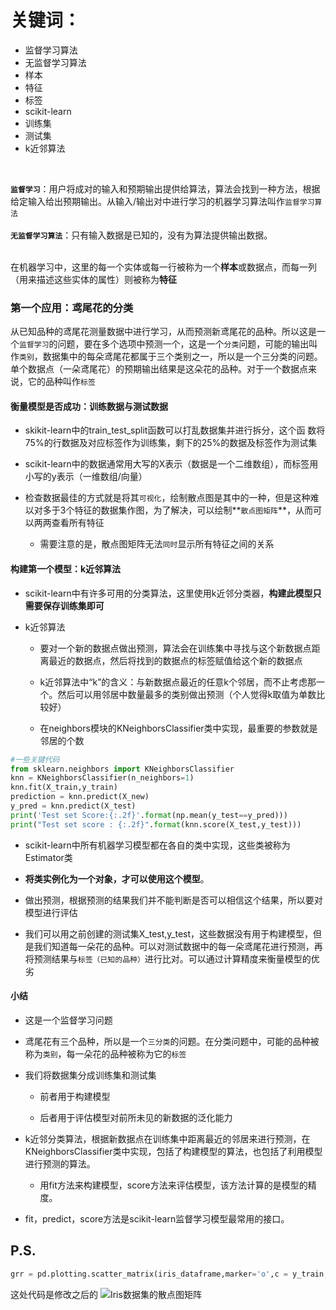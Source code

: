 # **关键词：**
- 监督学习算法
- 无监督学习算法
- 样本
- 特征
- 标签
- scikit-learn
- 训练集
- 测试集
- k近邻算法

<br/>

**`监督学习`**：用户将成对的输入和预期输出提供给算法，算法会找到一种方法，根据给定输入给出预期输出。从输入/输出对中进行学习的机器学习算法叫作`监督学习算法`  
<br/>
**`无监督学习算法`**：只有输入数据是已知的，没有为算法提供输出数据。  
<br/>

在机器学习中，这里的每一个实体或每一行被称为一个**样本**或数据点，而每一列（用来描述这些实体的属性）则被称为**特征**
<br/>

### **第一个应用：鸢尾花的分类**
从已知品种的鸢尾花测量数据中进行学习，从而预测新鸢尾花的品种。所以这是一个`监督学习`的问题，要在多个选项中预测一个，这是一个`分类`问题，可能的输出叫作`类别`，数据集中的每朵鸢尾花都属于三个类别之一，所以是一个三分类的问题。单个数据点（一朵鸢尾花）的预期输出结果是这朵花的品种。对于一个数据点来说，它的品种叫作`标签` 

#### **衡量模型是否成功：训练数据与测试数据**
- skikit-learn中的train_test_split函数可以打乱数据集并进行拆分，这个函 数将75%的行数据及对应标签作为训练集，剩下的25%的数据及标签作为测试集

- scikit-learn中的数据通常用大写的X表示（数据是一个二维数组），而标签用小写的y表示（一维数组/向量）

- 检查数据最佳的方式就是将其`可视化`，绘制散点图是其中的一种，但是这种难以对多于3个特征的数据集作图，为了解决，可以绘制**`散点图矩阵`**，从而可以两两查看所有特征

    - 需要注意的是，散点图矩阵无法`同时`显示所有特征之间的关系

#### **构建第一个模型：k近邻算法**
- scikit-learn中有许多可用的分类算法，这里使用k近邻分类器，**构建此模型只需要保存训练集即可**

- k近邻算法

    - 要对一个新的数据点做出预测，算法会在训练集中寻找与这个新数据点距离最近的数据点，然后将找到的数据点的标签赋值给这个新的数据点

    - k近邻算法中“k”的含义：与新数据点最近的任意k个邻居，而不止考虑那一个。然后可以用邻居中数量最多的类别做出预测（个人觉得k取值为单数比较好）
    
    - 在neighbors模块的KNeighborsClassifier类中实现，最重要的参数就是邻居的个数


```python
#一些关键代码
from sklearn.neighbors import KNeighborsClassifier
knn = KNeighborsClassifier(n_neighbors=1)
knn.fit(X_train,y_train)
prediction = knn.predict(X_new)
y_pred = knn.predict(X_test)
print('Test set Score:{:.2f}'.format(np.mean(y_test==y_pred)))
print("Test set score : {:.2f}".format(knn.score(X_test,y_test)))
```

- scikit-learn中所有机器学习模型都在各自的类中实现，这些类被称为Estimator类

- **将类实例化为一个对象，才可以使用这个模型**。

- 做出预测，根据预测的结果我们并不能判断是否可以相信这个结果，所以要对模型进行评估

- 我们可以用之前创建的测试集X_test,y_test，这些数据没有用于构建模型，但是我们知道每一朵花的品种。可以对测试数据中的每一朵鸢尾花进行预测，再将预测结果与`标签（已知的品种）`进行比对。可以通过计算精度来衡量模型的优劣

#### 小结
- 这是一个监督学习问题

- 鸢尾花有三个品种，所以是一个`三分类`的问题。在分类问题中，可能的品种被称为`类别`，每一朵花的品种被称为它的`标签`

- 我们将数据集分成训练集和测试集

    - 前者用于构建模型

    - 后者用于评估模型对前所未见的新数据的泛化能力

- k近邻分类算法，根据新数据点在训练集中距离最近的邻居来进行预测，在KNeighborsClassifier类中实现，包括了构建模型的算法，也包括了利用模型进行预测的算法。

    - 用fit方法来构建模型，score方法来评估模型，该方法计算的是模型的精度。

- fit，predict，score方法是scikit-learn监督学习模型最常用的接口。

## P.S.
```python
grr = pd.plotting.scatter_matrix(iris_dataframe,marker='o',c = y_train,hist_kwds={'bins':20},cmap=mglearn.cm3)
```
这处代码是修改之后的
![Iris数据集的散点图矩阵](https://raw.githubusercontent.com/ADiscipleofSherlockHolmes/testing-and-pictures/master/picture/Iris%E6%95%B0%E6%8D%AE%E9%9B%86%E7%9A%84%E6%95%A3%E7%82%B9%E5%9B%BE%E7%9F%A9%E9%98%B5.PNG)